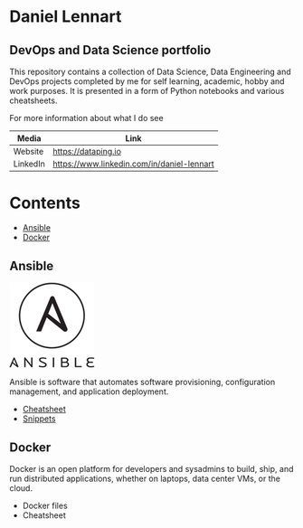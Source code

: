 # Daniel Lennart
## DevOps and Data Science portfolio
This repository contains a collection of Data Science, Data Engineering and DevOps projects completed by me for self learning, academic, hobby and work purposes. It is presented in a form of Python notebooks and various cheatsheets.

For more information about what I do see

| Media | Link |
| ------ | ----- |
| Website | <https://dataping.io> |
| LinkedIn | <https://www.linkedin.com/in/daniel-lennart> |

# Contents
* [Ansible](##Ansible)
* [Docker](##docker)

## <a name="ansible"></a>Ansible
![ansible logo](https://github.com/daniel-lennart/data-portfolio/blob/master/images/ansible-logo.png)

Ansible is software that automates software provisioning, configuration management, and application deployment.

* [Cheatsheet](../master/ansible/cheatsheet.md)
* [Snippets](../master/ansible/snippets.md)

## Docker
Docker is an open platform for developers and sysadmins to build, ship, and run distributed applications, whether on laptops, data center VMs, or the cloud.

* Docker files
* Cheatsheet

